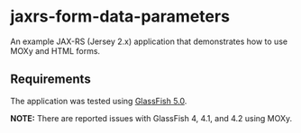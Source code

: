 # jaxrs-form-data-parameters
An example JAX-RS (Jersey 2.x) application that demonstrates how to use MOXy and HTML forms.
## Requirements
The application was tested using [GlassFish 5.0](https://javaee.github.io/glassfish/).

**NOTE:** There are reported issues with GlassFish 4, 4.1, and 4.2 using MOXy.
